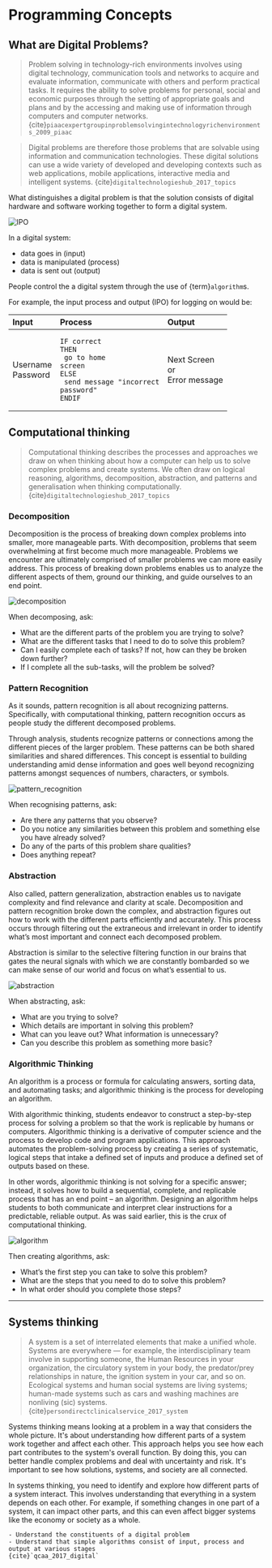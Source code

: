 # Programming Concepts

## What are Digital Problems?

> Problem solving in technology-rich environments involves using digital technology, communication tools and networks to acquire and evaluate information, communicate with others and perform practical tasks. It requires the ability to solve problems for personal, social and economic purposes through the setting of appropriate goals and plans and by the accessing and making use of information through computers and computer networks.{cite}`piaacexpertgroupinproblemsolvingintechnologyrichenvironments_2009_piaac`

> Digital problems are therefore those problems that are solvable using information and communication technologies. These digital solutions can use a wide variety of developed and developing contexts such as web applications, mobile applications, interactive media and intelligent systems. {cite}`digitaltechnologieshub_2017_topics`

What distinguishes a digital problem is that the solution consists of digital hardware and software working together to form a digital system.

![IPO](./assets/IPO.png)

In a digital system:

- data goes in (input)
- data is manipulated (process)
- data is sent out (output)

People control the a digital system through the use of {term}`algorithm`s.

For example, the input process and output (IPO) for logging on would be:

| Input | Process | Output |
|:---|:---|:---|
| Username<br>Password |<pre><code>IF correct THEN</code><br><code> go to home screen</code><br><code>ELSE</code><br><code> send message "incorrect password"</code><br><code>ENDIF</code></pre>| Next Screen<br>or<br>Error message |

## Computational thinking

> Computational thinking describes the processes and approaches we draw on when thinking about how a computer can help us to solve complex problems and create systems. We often draw on logical reasoning, algorithms, decomposition, abstraction, and patterns and generalisation when thinking computationally. {cite}`digitaltechnologieshub_2017_topics`

### Decomposition

Decomposition is the process of breaking down complex problems into smaller, more manageable parts. With decomposition, problems that 
seem overwhelming at first become much more manageable. Problems we encounter are ultimately comprised of smaller problems we can more easily address. This process of breaking down problems enables us to analyze the different aspects of them, ground our thinking, and guide ourselves to an end point.

![decomposition](./assets/decomposition.png)

When decomposing, ask:

- What are the different parts of the problem you are trying to solve?
- What are the different tasks that I need to do to solve this problem?
- Can I easily complete each of tasks? If not, how can they be broken down further?
- If I complete all the sub-tasks, will the problem be solved?

### Pattern Recognition

As it sounds, pattern recognition is all about recognizing patterns. Specifically, with computational thinking, pattern recognition occurs 
as people study the different decomposed problems.

Through analysis, students recognize patterns or connections among the different pieces of the larger problem. These patterns can be 
both shared similarities and shared differences. This concept is essential to building understanding amid dense information and goes 
well beyond recognizing patterns amongst sequences of numbers, characters, or symbols. 

![pattern_recognition](./assets/patter_recognition.png)

When recognising patterns, ask:

- Are there any patterns that you observe?
- Do you notice any similarities between this problem and something else you have already solved?
- Do any of the parts of this problem share qualities?
- Does anything repeat?

### Abstraction

Also called, pattern generalization, abstraction enables us to navigate complexity and find relevance and clarity at scale. Decomposition and pattern recognition broke down the complex, and abstraction figures out how to work with the different parts efficiently and accurately. This process occurs through filtering out the extraneous and irrelevant in order to identify what’s most important and connect each decomposed problem.

Abstraction is similar to the selective filtering function in our brains that gates the neural signals with which we are constantly 
bombarded so we can make sense of our world and focus on what’s essential to us.

![abstraction](./assets/abstraction.png)

When abstracting, ask:

- What are you trying to solve?
- Which details are important in solving this problem?
- What can you leave out? What information is unnecessary?
- Can you describe this problem as something more basic?

### Algorithmic Thinking

An algorithm is a process or formula for calculating answers, sorting data, and automating tasks; and algorithmic thinking is the process for developing an algorithm.

With algorithmic thinking, students endeavor to construct a step-by-step process for solving a problem so that the work is replicable by humans or computers. Algorithmic thinking is a derivative of computer science and the process to develop code and program applications. This approach automates the problem-solving process by creating a series of systematic, logical steps that intake a defined set of inputs and produce a defined set of outputs based on these. 

In other words, algorithmic thinking is not solving for a specific answer; instead, it solves how to build a sequential, complete, and 
replicable process that has an end point – an algorithm. Designing an algorithm helps students to both communicate and interpret clear 
instructions for a predictable, reliable output. As was said earlier, this is the crux of computational thinking.

![algorithm](./assets/algorithm.png)

Then creating algorithms, ask:

- What’s the first step you can take to solve this problem?
- What are the steps that you need to do to solve this problem?
- In what order should you complete those steps?

---

## Systems thinking

> A system is a set of interrelated elements that make a unified whole. Systems are everywhere — for example, the interdisciplinary team involve in supporting someone, the Human Resources in your organization, the circulatory system in your body, the predator/prey relationships in nature, the ignition system in your car, and so on. Ecological systems and human social systems are living systems; human-made systems such as cars and washing machines are nonliving (sic) systems. {cite}`persondirectclinicalservice_2017_system`

Systems thinking means looking at a problem in a way that considers the whole picture. It's about understanding how different parts of a system work together and affect each other. This approach helps you see how each part contributes to the system's overall function. By doing this, you can better handle complex problems and deal with uncertainty and risk. It's important to see how solutions, systems, and society are all connected.

In systems thinking, you need to identify and explore how different parts of a system interact. This involves understanding that everything in a system depends on each other. For example, if something changes in one part of a system, it can impact other parts, and this can even affect bigger systems like the economy or society as a whole.

```{admonition} Unit 1 subject matter covered:
- Understand the constituents of a digital problem
- Understand that simple algorithms consist of input, process and output at various stages 
{cite}`qcaa_2017_digital`
```